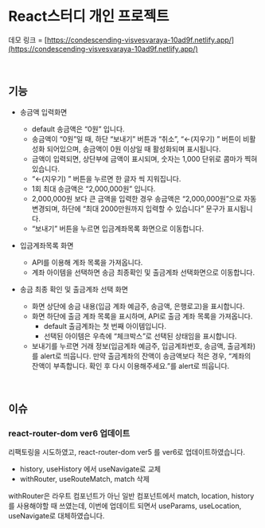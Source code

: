 # React스터디 개인 프로젝트

데모 링크 = [https://condescending-visvesvaraya-10ad9f.netlify.app/](https://condescending-visvesvaraya-10ad9f.netlify.app/)

<br/>

## 기능
- 송금액 입력화면
    - default 송금액은 “0원” 입니다.
    - 송금액이 “0원”일 때, 하단 “보내기” 버튼과 “취소”, “←(지우기) ” 버튼이 비활성화 되어있으며, 송금액이 0원 이상일 때 활성화되며 표시됩니다.
    - 금액이 입력되면, 상단부에 금액이 표시되며, 숫자는 1,000 단위로 콤마가 찍혀있습니다.
    - “←(지우기) ” 버튼을 누르면 한 글자 씩 지워집니다.
    - 1회 최대 송금액은 “2,000,000원” 입니다.
    - 2,000,000원 보다 큰 금액을 입력한 경우 송금액은 “2,000,000원”으로 자동 변경되며, 하단에 “최대 2000만원까지 입력할 수 있습니다” 문구가 표시됩니다.
    - “보내기” 버튼을 누르면 입금계좌목록 화면으로 이동합니다.


- 입금계좌목록 화면
    - API를 이용해 계좌 목록을 가져옵니다.
    - 계좌 아이템을 선택하면 송금 최종확인 및 출금계좌 선택화면으로 이동합니다.


- 송금 최종 확인 및 출금계좌 선택 화면
    - 화면 상단에 송금 내용(입금 계좌 예금주, 송금액, 은행로고)을 표시합니다.
    - 화면 하단에 출금 계좌 목록을 표시하며, API로 출금 계좌 목록을 가져옵니다.
        - default 출금계좌는 첫 번째 아이템입니다.
        - 선택된 아이템은 우측에 “체크박스”로 선택된 상태임을 표시합니다.
    - 보내기를 누르면 거래 정보(입금계좌 예금주, 입금계좌번호, 송금액, 출금계좌)를 alert로 띄웁니다. 만약 출금계좌의 잔액이 송금액보다 적은 경우, “계좌의 잔액이 부족합니다. 확인 후 다시 이용해주세요.”를 alert로 띄웁니다.
 <br/>


## 이슈

### react-router-dom ver6 업데이트
리팩토링을 시도하였고, react-router-dom ver5 를 ver6로 업데이트하였습니다.
 - history, useHistory 에서 useNavigate로 교체
 - withRouter, useRouteMatch, match 삭제

withRouter은 라우트 컴포넌트가 아닌 일반 컴포넌트에서 match, location, history를 사용해야할 때 쓰였는데, 이번에 업데이트 되면서 useParams, useLocation, useNavigate로 대체하였습니다.
